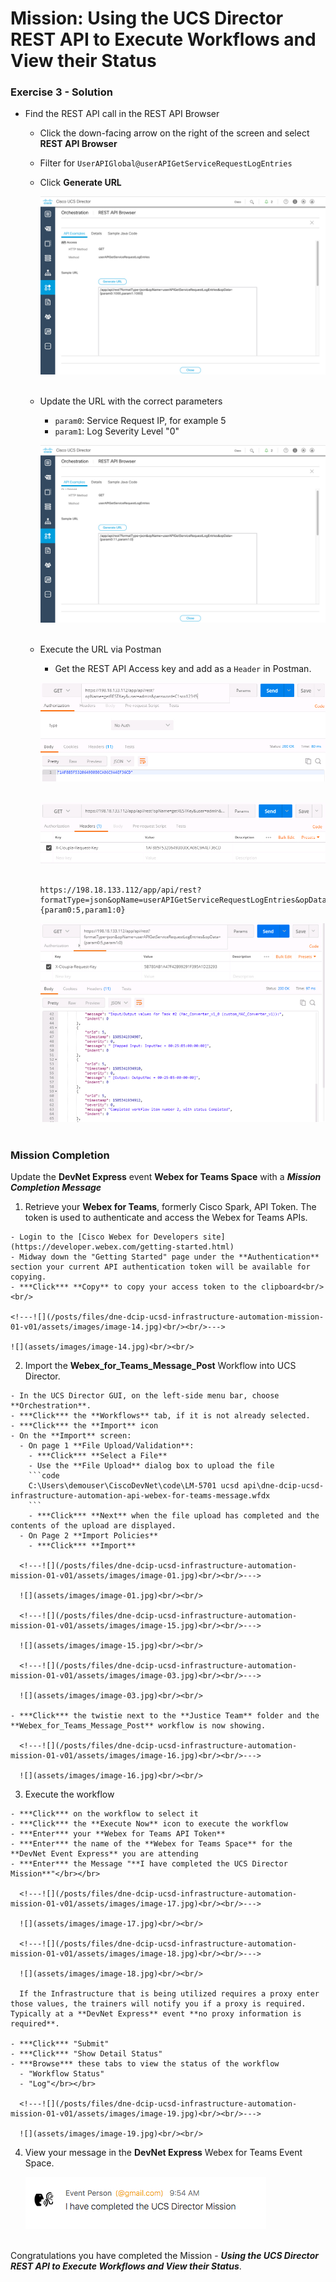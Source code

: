 # Mission: Using the UCS Director REST API to Execute Workflows and View their Status

### Exercise 3 - Solution

- Find the REST API call in the REST API Browser
  - Click the down-facing arrow on the right of the screen and select **REST API Browser**
  - Filter for  `UserAPIGlobal@userAPIGetServiceRequestLogEntries`
  - Click **Generate URL**

    <!---![](/posts/files/dne-dcip-ucsd-infrastructure-automation-mission-01-v01/assets/images/image-11.jpg)<br/><br/>--->

    ![](assets/images/image-11.jpg)<br/><br/>

  - Update the URL with the correct parameters
    - `param0`: Service Request IP, for example 5
    - `param1`: Log Severity Level "0"

    <!---![](/posts/files/dne-dcip-ucsd-infrastructure-automation-mission-01-v01/assets/images/image-12.jpg)<br/><br/>--->

    ![](assets/images/image-12.jpg)<br/><br/>

  - Execute the URL via Postman
    - Get the REST API Access key and add as a `Header` in Postman.

    <!---![](/posts/files/dne-dcip-ucsd-infrastructure-automation-mission-01-v01/assets/images/image-08.jpg)<br/><br/>--->

    ![](assets/images/image-08.jpg)<br/><br/>

    <!---![](/posts/files/dne-dcip-ucsd-infrastructure-automation-mission-01-v01/assets/images/image-09.jpg)<br/><br/>--->

    ![](assets/images/image-09.jpg)<br/><br/>

    ```code
    https://198.18.133.112/app/api/rest?formatType=json&opName=userAPIGetServiceRequestLogEntries&opData={param0:5,param1:0}
    ```

    <!---![](/posts/files/dne-dcip-ucsd-infrastructure-automation-mission-01-v01/assets/images/image-13.jpg)<br/><br/>--->

    ![](assets/images/image-13.jpg)<br/><br/>

### Mission Completion

Update the **DevNet Express** event **Webex for Teams Space** with a ***Mission Completion Message***

  1. Retrieve your **Webex for Teams**, formerly Cisco Spark, API Token. The token is used to authenticate and access the Webex for Teams APIs.

    - Login to the [Cisco Webex for Developers site](https://developer.webex.com/getting-started.html)
    - Midway down the "Getting Started" page under the **Authentication** section your current API authentication token will be available for copying.
    - ***Click*** **Copy** to copy your access token to the clipboard<br/><br/>

    <!---![](/posts/files/dne-dcip-ucsd-infrastructure-automation-mission-01-v01/assets/images/image-14.jpg)<br/><br/>--->

    ![](assets/images/image-14.jpg)<br/><br/>

  2. Import the **Webex_for_Teams_Message_Post** Workflow into UCS Director.

    - In the UCS Director GUI, on the left-side menu bar, choose **Orchestration**.
    - ***Click*** the **Workflows** tab, if it is not already selected.
    - ***Click*** the **Import** icon
    - On the **Import** screen:
      - On page 1 **File Upload/Validation**:
        - ***Click*** **Select a File**
        - Use the **File Upload** dialog box to upload the file
        ```code
        C:\Users\demouser\CiscoDevNet\code\LM-5701 ucsd api\dne-dcip-ucsd-infrastructure-automation-api-webex-for-teams-message.wfdx
        ```
        - ***Click*** **Next** when the file upload has completed and the contents of the upload are displayed.
      - On Page 2 **Import Policies**
        - ***Click*** **Import**

      <!---![](/posts/files/dne-dcip-ucsd-infrastructure-automation-mission-01-v01/assets/images/image-01.jpg)<br/><br/>--->

      ![](assets/images/image-01.jpg)<br/><br/>

      <!---![](/posts/files/dne-dcip-ucsd-infrastructure-automation-mission-01-v01/assets/images/image-15.jpg)<br/><br/>--->

      ![](assets/images/image-15.jpg)<br/><br/>

      <!---![](/posts/files/dne-dcip-ucsd-infrastructure-automation-mission-01-v01/assets/images/image-03.jpg)<br/><br/>--->

      ![](assets/images/image-03.jpg)<br/><br/>

    - ***Click*** the twistie next to the **Justice Team** folder and the **Webex_for_Teams_Message_Post** workflow is now showing.

      <!---![](/posts/files/dne-dcip-ucsd-infrastructure-automation-mission-01-v01/assets/images/image-16.jpg)<br/><br/>--->

      ![](assets/images/image-16.jpg)<br/><br/>

  3. Execute the workflow

    - ***Click*** on the workflow to select it
    - ***Click*** the **Execute Now** icon to execute the workflow
    - ***Enter*** your **Webex for Teams API Token**
    - ***Enter*** the name of the **Webex for Teams Space** for the **DevNet Event Express** you are attending
    - ***Enter*** the Message "**I have completed the UCS Director Mission**"</br></br>

      <!---![](/posts/files/dne-dcip-ucsd-infrastructure-automation-mission-01-v01/assets/images/image-17.jpg)<br/><br/>--->

      ![](assets/images/image-17.jpg)<br/><br/>

      <!---![](/posts/files/dne-dcip-ucsd-infrastructure-automation-mission-01-v01/assets/images/image-18.jpg)<br/><br/>--->

      ![](assets/images/image-18.jpg)<br/><br/>

      If the Infrastructure that is being utilized requires a proxy enter those values, the trainers will notify you if a proxy is required.  Typically at a **DevNet Express** event **no proxy information is required**.

    - ***Click*** "Submit"
    - ***Click*** "Show Detail Status"
    - ***Browse*** these tabs to view the status of the workflow
      - "Workflow Status"
      - "Log"</br></br>

      <!---![](/posts/files/dne-dcip-ucsd-infrastructure-automation-mission-01-v01/assets/images/image-19.jpg)<br/><br/>--->

      ![](assets/images/image-19.jpg)<br/><br/>

  4. View your message in the **DevNet Express** Webex for Teams Event Space.

      <!---![](/posts/files/dne-dcip-ucsd-infrastructure-automation-mission-01-v01/assets/images/image-20.jpg)<br/><br/>--->

      ![](assets/images/image-20.jpg)<br/><br/>

Congratulations you have completed the Mission - ***Using the UCS Director REST API to Execute Workflows and View their Status***.
